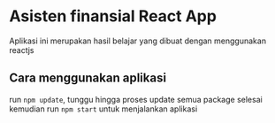 # Asisten finansial React App

Aplikasi ini merupakan hasil belajar yang dibuat dengan menggunakan reactjs 

## Cara menggunakan aplikasi

run `npm update`, tunggu hingga proses update semua package selesai
kemudian
run `npm start` untuk menjalankan aplikasi